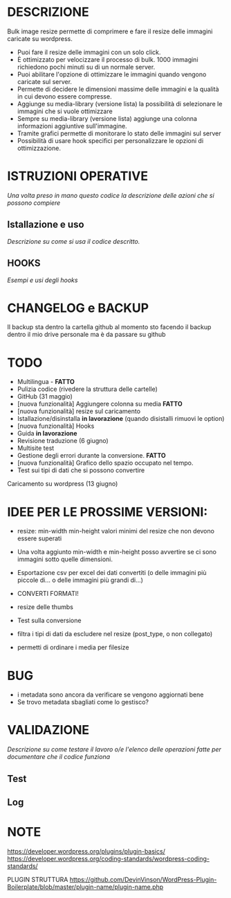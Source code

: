 # DESCRIZIONE
Bulk image resize permette di comprimere e fare il resize delle immagini caricate su wordpress.

- Puoi fare il resize delle immagini con un solo click.
- È ottimizzato per velocizzare il processo di bulk. 1000 immagini richiedono pochi minuti su di un normale server.
- Puoi abilitare l'opzione di ottimizzare le immagini quando vengono caricate sul server. 
- Permette di decidere le dimensioni massime delle immagini e la qualità in cui devono essere compresse.
- Aggiunge su media-library (versione lista) la possibilità di selezionare le immagini che si vuole ottimizzare
- Sempre su media-library (versione lista) aggiunge una colonna informazioni aggiuntive sull'immagine.
- Tramite grafici permette di monitorare lo stato delle immagini sul server
- Possibilità di usare hook specifici per personalizzare le opzioni di ottimizzazione.

# ISTRUZIONI OPERATIVE
*Una volta preso in mano questo codice la descrizione delle azioni che si possono compiere*

 ## Istallazione e uso
 *Descrizione su come si usa il codice descritto.* 

 ## HOOKS
*Esempi e usi degli hooks*

 # CHANGELOG e BACKUP
 Il backup sta dentro la cartella github al momento sto facendo il backup dentro il mio drive personale ma è da passare su github

# TODO

- Multilingua - **FATTO**
- Pulizia codice (rivedere la struttura delle cartelle)
- GitHub (31 maggio)
- [nuova funzionalità] Aggiungere colonna su media **FATTO**
- [nuova funzionalità] resize sul caricamento
- Istallazione/disinstalla **in lavorazione** (quando disistalli rimuovi le option)
- [nuova funzionalità] Hooks 
- Guida **in lavorazione**
- Revisione traduzione  (6 giugno)
- Multisite test
- Gestione degli errori durante la conversione. **FATTO**
- [nuova funzionalità] Grafico dello spazio occupato nel tempo.
- Test sui tipi di dati che si possono convertire

Caricamento su wordpress (13 giugno)





# IDEE PER LE PROSSIME VERSIONI:
- resize: min-width min-height valori minimi del resize che non devono essere superati
- Una volta aggiunto min-width e min-height posso avvertire se ci sono immagini sotto quelle dimensioni.
- Esportazione csv per excel dei dati convertiti (o delle immagini più piccole di... o delle immagini più grandi di...)

- CONVERTI FORMATI!

- resize delle thumbs

- Test sulla conversione
- filtra i tipi di dati da escludere nel resize (post_type, o non collegato)
- permetti di ordinare i media per filesize



# BUG
- i metadata sono ancora da verificare se vengono aggiornati bene
- Se trovo metadata sbagliati come lo gestisco?

# VALIDAZIONE
*Descrizione su come testare il lavoro o/e l'elenco delle operazioni fatte per documentare che il codice funziona*
## Test
## Log


# NOTE
https://developer.wordpress.org/plugins/plugin-basics/
https://developer.wordpress.org/coding-standards/wordpress-coding-standards/



PLUGIN STRUTTURA
https://github.com/DevinVinson/WordPress-Plugin-Boilerplate/blob/master/plugin-name/plugin-name.php


